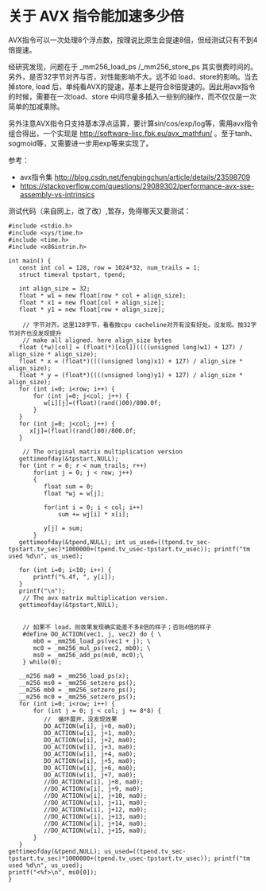 # 关于 AVX 指令能加速多少倍

AVX指令可以一次处理8个浮点数，按理说比原生会提速8倍，但经测试只有不到4倍提速。

经研究发现，问题在于 _mm256_load_ps /_mm256_store_ps 其实很费时间的。另外，是否32字节对齐与否，对性能影响不大。远不如 load、store的影响。当去掉store, load 后，单纯看AVX的提速，基本上是符合8倍提速的。因此用avx指令的时候，需要在一次load、store 中间尽量多插入一些别的操作，而不仅仅是一次简单的加减乘除。

另外注意AVX指令只支持基本浮点运算，要计算sin/cos/exp/log等，需用avx指令组合得出，一个实现是 http://software-lisc.fbk.eu/avx_mathfun/ 。至于tanh、sogmoid等，又需要进一步用exp等来实现了。

参考：
- avx指令集 http://blog.csdn.net/fengbingchun/article/details/23598709
- https://stackoverflow.com/questions/29089302/performance-avx-sse-assembly-vs-intrinsics


测试代码（来自网上，改了改）,暂存，免得哪天又要测试：
```
#include <stdio.h>
#include <sys/time.h>
#include <time.h>
#include <x86intrin.h>

int main() {
   const int col = 128, row = 1024*32, num_trails = 1;
   struct timeval tpstart, tpend;

   int align_size = 32;
   float * w1 = new float[row * col + align_size];
   float * x1 = new float[col + align_size];
   float * y1 = new float[row + align_size];

    // 字节对齐。这里128字节，看看按cpu cacheline对齐有没有好处。没发现。按32字节对齐也没发现提升
    // make all aligned. here align_size bytes 
   float (*w)[col] = (float(*)[col])((((unsigned long)w1) + 127) / align_size * align_size);
   float * x = (float*)((((unsigned long)x1) + 127) / align_size * align_size);
   float * y = (float*)((((unsigned long)y1) + 127) / align_size * align_size);
   for (int i=0; i<row; i++) {
       for (int j=0; j<col; j++) {
          w[i][j]=(float)(rand()00)/800.0f;
       }  
   }
   for (int j=0; j<col; j++) {
      x[j]=(float)(rand()00)/800.0f;
   }

    // The original matrix multiplication version
   gettimeofday(&tpstart,NULL);
   for (int r = 0; r < num_trails; r++)
       for(int j = 0; j < row; j++)
       {  
          float sum = 0;
          float *wj = w[j];

          for(int i = 0; i < col; i++)
              sum += wj[i] * x[i];

          y[j] = sum;
       }  
   gettimeofday(&tpend,NULL); int us_used=((tpend.tv_sec-tpstart.tv_sec)*1000000+(tpend.tv_usec-tpstart.tv_usec)); printf("tm used %d\n", us_used);

   for (int i=0; i<10; i++) {
       printf("%.4f, ", y[i]);
   }
   printf("\n");
    // The avx matrix multiplication version.
   gettimeofday(&tpstart,NULL);


    // 如果不 load，则效果发现确实能差不多8倍的样子；否则4倍的样子 
    #define DO_ACTION(vec1, j, vec2) do { \
       mb0 = _mm256_load_ps(vec1 + j); \
       mc0 = _mm256_mul_ps(vec2, mb0); \
       ms0 = _mm256_add_ps(ms0, mc0);\
    } while(0);

   __m256 ma0 = _mm256_load_ps(x); 
   __m256 ms0 = _mm256_setzero_ps();
   __m256 mb0 = _mm256_setzero_ps();
   __m256 mc0 = _mm256_setzero_ps();
   for (int i=0; i<row; i++) {
       for (int j = 0; j < col; j += 8*8) {
          //  循环展开，没发现效果
          DO_ACTION(w[i], j+0, ma0);
          DO_ACTION(w[i], j+1, ma0);
          DO_ACTION(w[i], j+2, ma0);
          DO_ACTION(w[i], j+3, ma0);
          DO_ACTION(w[i], j+4, ma0);
          DO_ACTION(w[i], j+5, ma0);
          DO_ACTION(w[i], j+6, ma0);
          DO_ACTION(w[i], j+7, ma0);
          //DO_ACTION(w[i], j+8, ma0);
          //DO_ACTION(w[i], j+9, ma0);
          //DO_ACTION(w[i], j+10, ma0);
          //DO_ACTION(w[i], j+11, ma0);
          //DO_ACTION(w[i], j+12, ma0);
          //DO_ACTION(w[i], j+13, ma0);
          //DO_ACTION(w[i], j+14, ma0);
          //DO_ACTION(w[i], j+15, ma0);
       }
   }
gettimeofday(&tpend,NULL); us_used=((tpend.tv_sec-tpstart.tv_sec)*1000000+(tpend.tv_usec-tpstart.tv_usec)); printf("tm used %d\n", us_used);
printf("<%f>\n", ms0[0]);
}
```

